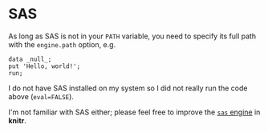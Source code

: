 # SAS

As long as SAS is not in your `PATH` variable, you need to specify its full path with the `engine.path` option, e.g.


```sas
data _null_;
put 'Hello, world!';
run;
```

I do not have SAS installed on my system so I did not really run the code above (`eval=FALSE`).

I'm not familiar with SAS either; please feel free to improve the [`sas` engine](https://github.com/yihui/knitr/blob/master/R/engine.R) in **knitr**.
